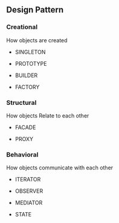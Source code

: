 ## Design Pattern


### Creational

How objects are created

- SINGLETON

- PROTOTYPE

- BUILDER

- FACTORY


### Structural

How objects Relate to each other

- FACADE

- PROXY


### Behavioral

How objects communicate with each other

- ITERATOR

- OBSERVER

- MEDIATOR

- STATE



